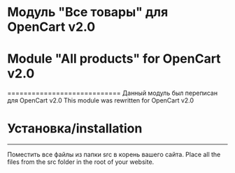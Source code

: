 # Модуль "Все товары" для OpenCart v2.0
# Module "All products" for OpenCart v2.0
============================
Данный модуль был переписан для OpenCart v2.0
This module was rewritten for OpenCart v2.0

# Установка/installation
----------------------------

Поместить все файлы из папки src в корень вашего сайта.
Place all the files from the src folder in the root of your website.